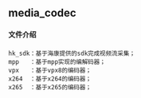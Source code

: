 ## media_codec

#### 文件介绍

    hk_sdk：基于海康提供的sdk完成视频流采集；
    mpp   ：基于mpp实现的编解码器；
    vpx   ：基于vpx8的编码器；
    x264  ：基于x264的编码器；
    x265  ：基于x265的编码器；
